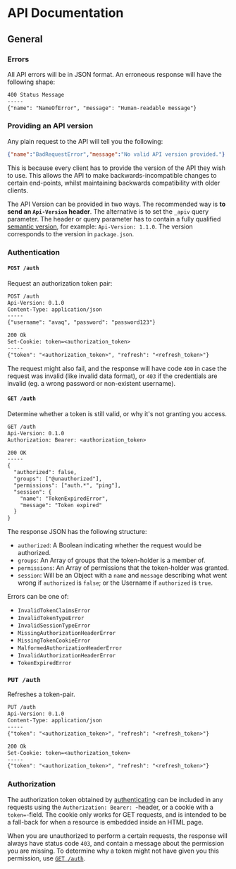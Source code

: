 # API Documentation

## General

### Errors

All API errors will be in JSON format. An erroneous response will have the
following shape:

```txt
400 Status Message
-----
{"name": "NameOfError", "message": "Human-readable message"}
```

### Providing an API version

Any plain request to the API will tell you the following:

```json
{"name":"BadRequestError","message":"No valid API version provided."}
```

This is because every client has to provide the version of the API they wish to
use. This allows the API to make backwards-incompatible changes to certain
end-points, whilst maintaining backwards compatibility with older clients.

The API Version can be provided in two ways. The recommended way is **to send
an `Api-Version` header**. The alternative is to set the `_apiv` query
parameter. The header or query parameter has to contain a fully qualified
[semantic version](http://semver.org/), for example: `Api-Version: 1.1.0`. The
version corresponds to the version in `package.json`.

### Authentication

#### `POST /auth`

Request an authorization token pair:

```txt
POST /auth
Api-Version: 0.1.0
Content-Type: application/json
-----
{"username": "avaq", "password": "password123"}
```

```txt
200 Ok
Set-Cookie: token=<authorization_token>
-----
{"token": "<authorization_token>", "refresh": "<refresh_token>"}
```

The request might also fail, and the response will have code `400` in case the
request was invalid (like invalid data format), or `403` if the credentials are
invalid (eg. a wrong password or non-existent username).

#### `GET /auth`

Determine whether a token is still valid, or why it's not granting you access.

```txt
GET /auth
Api-Version: 0.1.0
Authorization: Bearer: <authorization_token>
```

```txt
200 OK
-----
{
  "authorized": false,
  "groups": ["@unauthorized"],
  "permissions": ["auth.*", "ping"],
  "session": {
    "name": "TokenExpiredError",
    "message": "Token expired"
  }
}
```

The response JSON has the following structure:

* `authorized`: A Boolean indicating whether the request would be authorized.
* `groups`: An Array of groups that the token-holder is a member of.
* `permissions`: An Array of permissions that the token-holder was granted.
* `session`: Will be an Object with a `name` and `message` describing what went
  wrong if `authorized` is `false`; or the Username if `authorized` is `true`.

Errors can be one of:

* `InvalidTokenClaimsError`
* `InvalidTokenTypeError`
* `InvalidSessionTypeError`
* `MissingAuthorizationHeaderError`
* `MissingTokenCookieError`
* `MalformedAuthorizationHeaderError`
* `InvalidAuthorizationHeaderError`
* `TokenExpiredError`

### `PUT /auth`

Refreshes a token-pair.

```txt
PUT /auth
Api-Version: 0.1.0
Content-Type: application/json
-----
{"token": "<authorization_token>", "refresh": "<refresh_token>"}
```

```txt
200 Ok
Set-Cookie: token=<authorization_token>
-----
{"token": "<authorization_token>", "refresh": "<refresh_token>"}
```

### Authorization

The authorization token obtained by [authenticating](#authentication) can be
included in any requests using the `Authorization: Bearer: `-header, or a cookie
with a `token=`-field. The cookie only works for GET requests, and is intended
to be a fall-back for when a resource is embedded inside an HTML page.

When you are unauthorized to perform a certain requests, the response will
always have status code `403`, and contain a message about the permission you
are missing. To determine why a token might not have given you this permission,
use [`GET /auth`](#get-auth).
